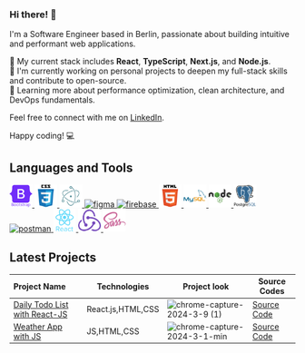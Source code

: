 


### Hi there! 👋

I'm a Software Engineer based in Berlin, passionate about building intuitive and performant web applications.

🔧 My current stack includes **React**, **TypeScript**, **Next.js**, and **Node.js**.  
🚀 I'm currently working on personal projects to deepen my full-stack skills and contribute to open-source.  
🎯 Learning more about performance optimization, clean architecture, and DevOps fundamentals.

Feel free to connect with me on [LinkedIn](https://linkedin.com/in/nidakasap).

Happy coding! 💻


## Languages and Tools
<p align="left"> <a href="https://getbootstrap.com" target="_blank" rel="noreferrer"> <img src="https://raw.githubusercontent.com/devicons/devicon/master/icons/bootstrap/bootstrap-plain-wordmark.svg" alt="bootstrap" width="40" height="40"/> </a> <a href="https://www.w3schools.com/css/" target="_blank" rel="noreferrer"> <img src="https://raw.githubusercontent.com/devicons/devicon/master/icons/css3/css3-original-wordmark.svg" alt="css3" width="40" height="40"/> </a> <a href="https://www.electronjs.org" target="_blank" rel="noreferrer"> <img src="https://raw.githubusercontent.com/devicons/devicon/master/icons/electron/electron-original.svg" alt="electron" width="40" height="40"/> </a> <a href="https://www.figma.com/" target="_blank" rel="noreferrer"> <img src="https://www.vectorlogo.zone/logos/figma/figma-icon.svg" alt="figma" width="40" height="40"/> </a> <a href="https://firebase.google.com/" target="_blank" rel="noreferrer"> <img src="https://www.vectorlogo.zone/logos/firebase/firebase-icon.svg" alt="firebase" width="40" height="40"/> </a> <a href="https://www.w3.org/html/" target="_blank" rel="noreferrer"> <img src="https://raw.githubusercontent.com/devicons/devicon/master/icons/html5/html5-original-wordmark.svg" alt="html5" width="40" height="40"/> </a> <a href="https://www.mysql.com/" target="_blank" rel="noreferrer"> <img src="https://raw.githubusercontent.com/devicons/devicon/master/icons/mysql/mysql-original-wordmark.svg" alt="mysql" width="40" height="40"/> </a> <a href="https://nodejs.org" target="_blank" rel="noreferrer"> <img src="https://raw.githubusercontent.com/devicons/devicon/master/icons/nodejs/nodejs-original-wordmark.svg" alt="nodejs" width="40" height="40"/> </a> <a href="https://www.postgresql.org" target="_blank" rel="noreferrer"> <img src="https://raw.githubusercontent.com/devicons/devicon/master/icons/postgresql/postgresql-original-wordmark.svg" alt="postgresql" width="40" height="40"/> </a> <a href="https://postman.com" target="_blank" rel="noreferrer"> <img src="https://www.vectorlogo.zone/logos/getpostman/getpostman-icon.svg" alt="postman" width="40" height="40"/> </a> <a href="https://reactjs.org/" target="_blank" rel="noreferrer"> <img src="https://raw.githubusercontent.com/devicons/devicon/master/icons/react/react-original-wordmark.svg" alt="react" width="40" height="40"/> </a> <a href="https://redux.js.org" target="_blank" rel="noreferrer"> <img src="https://raw.githubusercontent.com/devicons/devicon/master/icons/redux/redux-original.svg" alt="redux" width="40" height="40"/> </a> <a href="https://sass-lang.com" target="_blank" rel="noreferrer"> <img src="https://raw.githubusercontent.com/devicons/devicon/master/icons/sass/sass-original.svg" alt="sass" width="40" height="40"/> </a> </p>




<!-- Proudly created with GPRM ( https://gprm.itsvg.in ) -->
## Latest Projects
  Project Name       |Technologies     |Project look          |Source Codes       
:-------------------------|-------------------------|-------------------------|-------------------------
[Daily Todo List with React-JS](https://nidakasap.github.io/todo-list-react/)| React.js,HTML,CSS |![chrome-capture-2024-3-9 (1)](https://github.com/nidakasap/todo-list-react/assets/150368632/27607335-7809-4cdb-b1f3-190cebf11046)|[Source Code](https://github.com/nidakasap/todo-list-react)
[Weather App with JS](https://nidakasap.github.io/weather-app-js/)| JS,HTML,CSS |![chrome-capture-2024-3-1-min](https://github.com/nidakasap/weather-app-js/assets/150368632/588713ac-eb88-4342-956d-a9f4f5aeb7a6)|[Source Code](https://github.com/nidakasap/weather-app-js)
